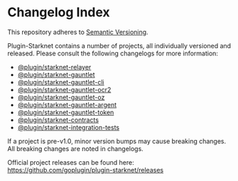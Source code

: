 # Changelog Index

This repository adheres to [Semantic Versioning](http://semver.org/).

Plugin-Starknet contains a number of projects, all individually versioned and released. Please consult the following changelogs for more information:

- [@plugin/starknet-relayer](/relayer/)
- [@plugin/starknet-gauntlet](/packages-ts/starknet-gauntlet/)
- [@plugin/starknet-gauntlet-cli](/packages-ts/starknet-gauntlet-cli/)
- [@plugin/starknet-gauntlet-ocr2](/packages-ts/starknet-gauntlet-ocr2/)
- [@plugin/starknet-gauntlet-oz](/packages-ts/starknet-gauntlet-oz/)
- [@plugin/starknet-gauntlet-argent](/packages-ts/starknet-gauntlet-argent/)
- [@plugin/starknet-gauntlet-token](/packages-ts/starknet-gauntlet-token/)
- [@plugin/starknet-contracts](/contracts/)
- [@plugin/starknet-integration-tests](/integration-tests/)

If a project is pre-v1.0, minor version bumps may cause breaking changes. All breaking changes are noted in changelogs.

Official project releases can be found here: https://github.com/goplugin/plugin-starknet/releases
